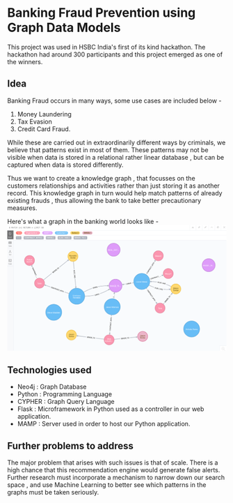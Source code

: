 # Banking Fraud Prevention using Graph Data Models

This project was used in HSBC India's first of its kind hackathon. The hackathon had around 300 participants and this project emerged as one of the winners. 

## Idea

Banking Fraud occurs in many ways, some use cases are included below - 

1. Money Laundering
2. Tax Evasion 
3. Credit Card Fraud.

While these are carried out in extraordinarily different ways by criminals, we believe that patterns exist in most of them. These patterns may not be visible when data is stored in a relational rather linear database , but can be captured when data is stored differently. 

Thus we want to create a knowledge graph , that focusses on the customers relationships and activities rather than just storing it as another record. This knowledge graph in turn would help match patterns of already existing frauds , thus allowing the bank to take better precautionary measures.

Here's what a graph in the banking world looks like -
![](images/graph.png)


## Technologies used

-   Neo4j : Graph Database
-   Python : Programming Language
-   CYPHER : Graph Query Language
-   Flask : Microframework in Python used as a controller in our web application.
-   MAMP : Server used in order to host our Python application.


## Further problems to address

The major problem that arises with such issues is that of scale. There is a high chance that this recommendation engine would generate false alerts. Further research must incorporate a mechanism to narrow down our search space , and use Machine Learning to better see which patterns in the graphs must be taken seriously. 
